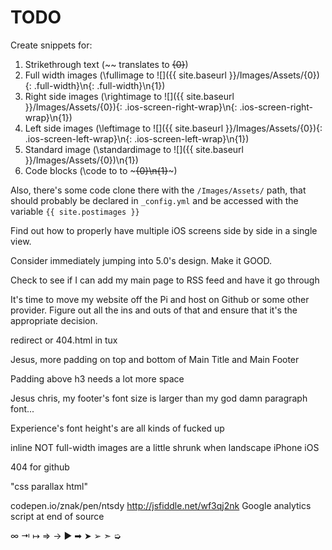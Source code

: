 TODO
=================

Create snippets for:

1. Strikethrough text (~~ translates to <del>{0}</del>)
2. Full width images (\fullimage to ![]({{ site.baseurl }}/Images/Assets/{0}){: .full-width}\n{: .full-width}\n{1})
3. Right side images (\rightimage to ![]({{ site.baseurl }}/Images/Assets/{0}){: .ios-screen-right-wrap}\n{: .ios-screen-right-wrap}\n{1})
4. Left side images (\leftimage to ![]({{ site.baseurl }}/Images/Assets/{0}){: .ios-screen-left-wrap}\n{: .ios-screen-left-wrap}\n{1})
5. Standard image (\standardimage to ![]({{ site.baseurl }}/Images/Assets/{0})\n{1})
6. Code blocks (\code to to ~~~{0}\n{1}~~~)

Also, there's some code clone there with the `/Images/Assets/` path, that should probably be declared in `_config.yml` and be accessed with the variable `{{ site.postimages }}`

Find out how to properly have multiple iOS screens side by side in a single view.

Consider immediately jumping into 5.0's design. Make it GOOD.

Check to see if I can add my main page to RSS feed and have it go through

It's time to move my website off the Pi and host on Github or some other provider. Figure out all the ins and outs of that and ensure that it's the appropriate decision.

redirect or 404.html in tux

Jesus, more padding on top and bottom of Main Title and Main Footer

Padding above h3 needs a lot more space

Jesus chris, my footer's font size is larger than my god damn paragraph font...

Experience's font height's are all kinds of fucked up

inline NOT full-width images are a little shrunk when landscape iPhone iOS

404 for github

"css parallax html"

codepen.io/znak/pen/ntsdy
http://jsfiddle.net/wf3qj2nk
Google analytics script at end of source

∞ ⇥ ↦ ⇒ → ▶ ➡ ➤ ➢ ➣ ➭